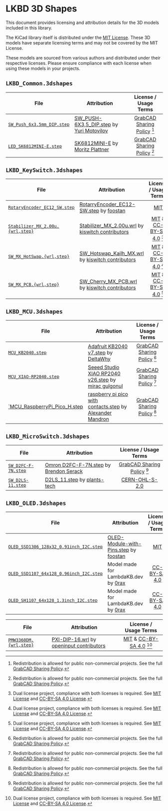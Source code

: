 # LKBD 3D Shapes

This document provides licensing and attribution details for the 3D models included in this library.

The KiCad library itself is distributed under the [MIT License](/LICENSE). These 3D models have separate licensing terms and may not be covered by the MIT License.

These models are sourced from various authors and distributed under their respective licenses. Please ensure compliance with each license when using these models in your projects.

## `LKBD_Common.3dshapes`

| File                         | Attribution                                                                                                                              |           License / Usage Terms            |
| ---------------------------- | ---------------------------------------------------------------------------------------------------------------------------------------- | :----------------------------------------: |
| [`SW_Push_6x3.5mm_DIP.step`] | [SW_PUSH-6X3,5_DIP.step](https://grabcad.com/library/tack-switch-tact-6x3-5-1) by [Yuri Motovilov](https://grabcad.com/yuri.motovilov-1) | [GrabCAD Sharing Policy] [^grabcad-policy] |
| [`LED_SK6812MINI-E.step`]    | [SK6812MINI-E](https://grabcad.com/library/sk6812mini-e-led-1) by [Moritz Plattner](https://grabcad.com/moritz.plattner-2)               | [GrabCAD Sharing Policy] [^grabcad-policy] |

[`SW_Push_6x3.5mm_DIP.step`]: ./LKBD_Common.3dshapes/SW_Push_6x3.5mm_DIP.step
[`LED_SK6812MINI-E.step`]: ./LKBD_Common.3dshapes/LED_SK6812MINI-E.step

## `LKBD_KeySwitch.3dshapes`

| File                               | Attribution                                                                                                                                                       |                            License / Usage Terms                            |
| ---------------------------------- | ----------------------------------------------------------------------------------------------------------------------------------------------------------------- | :-------------------------------------------------------------------------: |
| [`RotaryEncoder_EC12_SW.step`]     | [RotarryEncoder_EC12-SW.step](https://github.com/foostan/kbd/blob/main/kicad-packages3D/kbd.3dshapes/RotarryEncoder_EC12-SW.step) by [foostan]                    |                               [MIT][kbd MIT]                                |
| [`Stabilizer_MX_2.00u.{wrl,step}`] | [Stabilizer_MX_2.00u.wrl](https://github.com/kiswitch/kiswitch/blob/main/library/3dmodels/3d-library.3dshapes/Stabilizer_MX_2.00u.wrl) by [kiswitch contributors] | [MIT][kiswitch MIT] & [CC-BY-SA 4.0][kiswitch CC-BY-SA 4.0] [^dual-license] |
| [`SW_MX_HotSwap.{wrl,step}`]       | [SW_Hotswap_Kailh_MX.wrl](https://github.com/kiswitch/kiswitch/blob/main/library/3dmodels/3d-library.3dshapes/SW_Hotswap_Kailh_MX.wrl) by [kiswitch contributors] | [MIT][kiswitch MIT] & [CC-BY-SA 4.0][kiswitch CC-BY-SA 4.0] [^dual-license] |
| [`SW_MX_PCB.{wrl,step}`]           | [SW_Cherry_MX_PCB.wrl](https://github.com/kiswitch/kiswitch/blob/main/library/3dmodels/3d-library.3dshapes/SW_Cherry_MX_PCB.wrl) by [kiswitch contributors]       | [MIT][kiswitch MIT] & [CC-BY-SA 4.0][kiswitch CC-BY-SA 4.0] [^dual-license] |

[`RotaryEncoder_EC12_SW.step`]: ./LKBD_KeySwitch.3dshapes/RotaryEncoder_EC12_SW.step
[`Stabilizer_MX_2.00u.{wrl,step}`]: ./LKBD_KeySwitch.3dshapes/Stabilizer_MX_2.00u.wrl
[`SW_MX_HotSwap.{wrl,step}`]: ./LKBD_KeySwitch.3dshapes/SW_MX_HotSwap.wrl
[`SW_MX_PCB.{wrl,step}`]: ./LKBD_KeySwitch.3dshapes/SW_MX_PCB.wrl

## `LKBD_MCU.3dshapes`

| File                           | Attribution                                                                                                                                             |           License / Usage Terms            |
| ------------------------------ | ------------------------------------------------------------------------------------------------------------------------------------------------------- | :----------------------------------------: |
| [`MCU_KB2040.step`]            | [Adafruit KB2040 v7.step](https://grabcad.com/library/adafruit-kb2040-1) by [DeltaWhy](https://grabcad.com/deltawhy-1)                                  | [GrabCAD Sharing Policy] [^grabcad-policy] |
| [`MCU_XIAO-RP2040.step`]       | [Seeed Studio XIAO RP2040 v26.step](https://grabcad.com/library/seeed-studio-xiao-rp2040-1) by [mirac gulgonul](https://grabcad.com/mirac.gulgonul-1)   | [GrabCAD Sharing Policy] [^grabcad-policy] |
| [`MCU_RaspberryPi_Pico_H.step] | [raspberry pi pico with contacts.step](https://grabcad.com/library/raspberry-pi-pico-3) by [Alexander Mandron](https://grabcad.com/alexander.mandron-1) | [GrabCAD Sharing Policy] [^grabcad-policy] |

[`MCU_KB2040.step`]: ./LKBD_MCU.3dshapes/MCU_KB2040.step
[`MCU_XIAO-RP2040.step`]: ./LKBD_MCU.3dshapes/MCU_XIAO-RP2040.step
[`MCU_RaspberryPi_Pico_H.step]: ./LKBD_MCU.3dshapes/MCU_RaspberryPi_Pico_H.step

## `LKBD_MicroSwitch.3dshapes`

| File                  | Attribution                                                                                                                                                           |                            License / Usage Terms                            |
| --------------------- | --------------------------------------------------------------------------------------------------------------------------------------------------------------------- | :-------------------------------------------------------------------------: |
| [`SW_D2FC-F-7N.step`] | [Omron D2FC-F-7N.step](https://grabcad.com/library/omron-d2fc-f-7n-microswitch-1) by [Brendon Serack](https://grabcad.com/brendon.serack-1)                           |                 [GrabCAD Sharing Policy] [^grabcad-policy]                  |
| [`SW_D2LS-11.step`]   | [D2LS_11.step](https://github.com/plants-tech/Zinnia/blob/master/PCB/Models%20and%20Such/d2ls11.models/D2LS_11.step) by [plants-tech](https://github.com/plants-tech) | [CERN-OHL-S-2.0](https://github.com/plants-tech/Zinnia/blob/master/LICENSE) |

[`SW_D2FC-F-7N.step`]: ./LKBD_MicroSwitch.3dshapes/SW_D2FC-F-7N.step
[`SW_D2LS-11.step`]: ./LKBD_MicroSwitch.3dshapes/SW_D2LS-11.step

## `LKBD_OLED.3dshapes`

| File                                      | Attribution                                                                                                                                  | License / Usage Terms |
| ----------------------------------------- | -------------------------------------------------------------------------------------------------------------------------------------------- | :-------------------: |
| [`OLED_SSD1306_128x32_0.91inch_I2C.step`] | [OLED-Module-with-Pins.step](https://github.com/foostan/kbd/blob/main/kicad-packages3D/kbd.3dshapes/OLED-Module-with-Pins.step) by [foostan] |    [MIT][kbd MIT]     |
| [`OLED_SSD1107_64x128_0.96inch_I2C.step`] | Model made for LambdaKB.dev by [0rax](https://github.com/0rax)                                                                               |    [CC-BY-SA 4.0]     |
| [`OLED_SH1107_64x128_1.3inch_I2C.step`]   | Model made for LambdaKB.dev by [0rax](https://github.com/0rax)                                                                               |    [CC-BY-SA 4.0]     |

[`OLED_SSD1306_128x32_0.91inch_I2C.step`]: ./LKBD_OLED.3dshapes/OLED_SSD1306_128x32_0.91inch_I2C.step
[`OLED_SSD1107_64x128_0.96inch_I2C.step`]: ./LKBD_OLED.3dshapes/OLED_SSD1107_64x128_0.96inch_I2C.step
[`OLED_SH1107_64x128_1.3inch_I2C.step`]: ./LKBD_OLED.3dshapes/OLED_SH1107_64x128_1.3inch_I2C.step

| File                     | Attribution                                                                                                                                                |                             License / Usage Terms                             |
| ------------------------ | ---------------------------------------------------------------------------------------------------------------------------------------------------------- | :---------------------------------------------------------------------------: |
| [`PMW3360DM.{wrl,step}`] | [PXI-DIP-16.wrl](https://github.com/openinput-fw/openinput-kicad-library/blob/main/3dmodels/openinput.3dshapes/PXI-DIP-16.wrl) by [openinput contributors] | [MIT][openinput MIT] & [CC-BY-SA 4.0][openinput CC-BY-SA 4.0] [^dual-license] |

[`PMW3360DM.{wrl,step}`]: ./LKBD_OpticalSensor.3dshapes/PMW3360DM.wrl

[^grabcad-policy]: Redistribution is allowed for public non-commercial projects. See the full [GrabCAD Sharing Policy].
[^dual-license]: Dual license project, compliance with both licenses is required. See [MIT License](https://opensource.org/licenses/MIT) and [CC-BY-SA 4.0 License](https://creativecommons.org/licenses/by-sa/4.0/).

[foostan]: https://github.com/foostan
[kbd MIT]: https://github.com/foostan/kbd/blob/main/LICENSE
[kiswitch contributors]: https://github.com/kiswitch/kiswitch/contributors
[kiswitch MIT]: https://github.com/kiswitch/kiswitch/blob/main/LICENSE-MIT
[kiswitch CC-BY-SA 4.0]: https://github.com/kiswitch/kiswitch/blob/main/LICENSE-CC-BY-SA
[openinput contributors]: https://github.com/openinput-fw/openinput-kicad-library/contributors
[openinput MIT]: https://github.com/openinput-fw/openinput-kicad-library/blob/main/LICENSE-MIT
[openinput CC-BY-SA 4.0]: https://github.com/openinput-fw/openinput-kicad-library/blob/main/LICENSE-CC-BY-SA
[GrabCAD Sharing Policy]: https://help.grabcad.com/article/246-how-can-models-be-used-and-shared
[CC-BY-SA 4.0]: https://creativecommons.org/licenses/by-sa/4.0/
